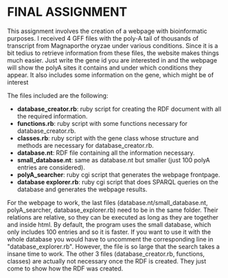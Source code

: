 # FINAL ASSIGNMENT

This assignment involves the creation of a webpage with bioinformatic purposes. I received 4 GFF files with the poly-A tail of thousands of transcript from Magnaporthe oryzae under various conditions. Since it is a bit tedius to retrieve information from these files, the website makes things much easier. Just write the gene id you are interested in and the webpage will show the polyA sites it contains and under which conditions they appear. It also includes some information on the gene, which might be of interest

The files included are the following:

- **database_creator.rb**: ruby script for creating the RDF document with all the required information.
- **functions.rb**: ruby script with some functions necessary for database_creator.rb.
- **classes.rb**: ruby script with the gene class whose structure and methods are necessary for database_creator.rb.
- **database.nt**: RDF file containing all the information necessary.
- **small_database.nt**: same as database.nt but smaller (just 100 polyA entries are considered).
- **polyA_searcher**: ruby cgi script that generates the webpage frontpage.
- **database explorer.rb**: ruby cgi script that does SPARQL queries on the database and generates the webpage results.

For the webpage to work, the last files (database.nt/small_database.nt, polyA_searcher, database_explorer.rb) need to be in the same folder. Their relations are relative, so they can be executed as long as they are together and inside html. By default, the program uses the small database, which only includes 100 entries and so it is faster. If you want to use it with the whole database you would have to uncomment the corresponding line in "database_explorer.rb". However, the file is so large that the search takes a insane time to work. The other 3 files (database_creator.rb, functions, classes) are actually not necessary once the RDF is created. They just come to show how the RDF was created.

